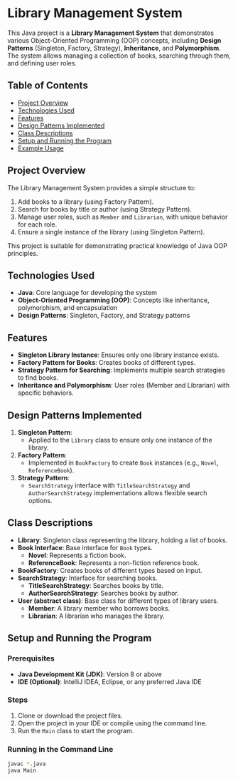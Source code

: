 # Library Management System

This Java project is a **Library Management System** that demonstrates various Object-Oriented Programming (OOP) concepts, including **Design Patterns** (Singleton, Factory, Strategy), **Inheritance**, and **Polymorphism**. The system allows managing a collection of books, searching through them, and defining user roles.

## Table of Contents
- [Project Overview](#project-overview)
- [Technologies Used](#technologies-used)
- [Features](#features)
- [Design Patterns Implemented](#design-patterns-implemented)
- [Class Descriptions](#class-descriptions)
- [Setup and Running the Program](#setup-and-running-the-program)
- [Example Usage](#example-usage)

## Project Overview
The Library Management System provides a simple structure to:
1. Add books to a library (using Factory Pattern).
2. Search for books by title or author (using Strategy Pattern).
3. Manage user roles, such as `Member` and `Librarian`, with unique behavior for each role.
4. Ensure a single instance of the library (using Singleton Pattern).

This project is suitable for demonstrating practical knowledge of Java OOP principles.

## Technologies Used
- **Java**: Core language for developing the system
- **Object-Oriented Programming (OOP)**: Concepts like inheritance, polymorphism, and encapsulation
- **Design Patterns**: Singleton, Factory, and Strategy patterns

## Features
- **Singleton Library Instance**: Ensures only one library instance exists.
- **Factory Pattern for Books**: Creates books of different types.
- **Strategy Pattern for Searching**: Implements multiple search strategies to find books.
- **Inheritance and Polymorphism**: User roles (Member and Librarian) with specific behaviors.

## Design Patterns Implemented

1. **Singleton Pattern**:
    - Applied to the `Library` class to ensure only one instance of the library.
2. **Factory Pattern**:
    - Implemented in `BookFactory` to create `Book` instances (e.g., `Novel`, `ReferenceBook`).
3. **Strategy Pattern**:
    - `SearchStrategy` interface with `TitleSearchStrategy` and `AuthorSearchStrategy` implementations allows flexible search options.

## Class Descriptions

- **Library**: Singleton class representing the library, holding a list of books.
- **Book Interface**: Base interface for `Book` types.
    - **Novel**: Represents a fiction book.
    - **ReferenceBook**: Represents a non-fiction reference book.
- **BookFactory**: Creates books of different types based on input.
- **SearchStrategy**: Interface for searching books.
    - **TitleSearchStrategy**: Searches books by title.
    - **AuthorSearchStrategy**: Searches books by author.
- **User (abstract class)**: Base class for different types of library users.
    - **Member**: A library member who borrows books.
    - **Librarian**: A librarian who manages the library.

## Setup and Running the Program

### Prerequisites
- **Java Development Kit (JDK)**: Version 8 or above
- **IDE (Optional)**: IntelliJ IDEA, Eclipse, or any preferred Java IDE

### Steps
1. Clone or download the project files.
2. Open the project in your IDE or compile using the command line.
3. Run the `Main` class to start the program.

### Running in the Command Line
```bash
javac *.java
java Main
